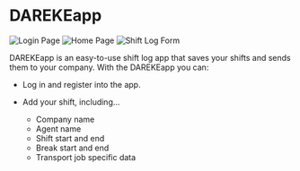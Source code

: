 # DAREKEapp

![Login Page](https://i.stack.imgur.com/7cH32.png) ![Home Page](https://i.stack.imgur.com/a1qB9.png) ![Shift Log Form](https://i.stack.imgur.com/s799v.png)

DAREKEapp is an easy-to-use shift log app that saves your shifts and sends them to your company.
With the DAREKEapp you can:

- Log in and register into the app.

- Add your shift, including...
    - Company name
    - Agent name
    - Shift start and end
    - Break start and end
    - Transport job specific data
